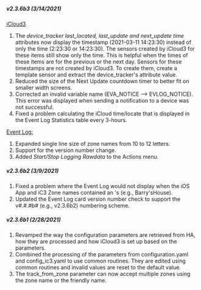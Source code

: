 ##### v2.3.6b3 (3/14/2021)

<u>iCloud3</u>

1. The *device_tracker last_located, last_update and next_update time* attributes now display the timestamp (2021-03-11 14:23:30) instead of only the time (2:23:30 or 14:23:30). The sensors created by iCloud3 for these items still show only the time. This is helpful when the times of these items are for the previous or the next day. Sensors for these timestamps are not created by iCloud3. To create them, create a template sensor and extract the device_tracker's attribute value.
2. Reduced the size of the Next Update countdown timer to better fit on smaller width screens.
3. Corrected an invalid variable name (EVA_NOTICE --> EVLOG_NOTICE). This error was displayed when sending a notification to a device was not successful.
4. Fixed a problem calculating the iCloud time/locate that is displayed in the Event Log Statistics table every 3-hours.

<u>Event Log:</u>

1. Expanded single line size of zone names from 10 to 12 letters.
2. Support for the version number change.
3. Added *Start/Stop Logging Rawdata* to the Actions menu.

##### v2.3.6b2 (3/9/2021)

1. Fixed a problem where the Event Log would not display when the iOS App and iC3 Zone names contained an 's (e.g., Barry'sHouse). 
2. Updated the Event Log card version number check to support the v#.#.#b# (e.g., v2.3.6b2) numbering scheme.

##### v2.3.6b1 (2/28/2021)

1. Revamped the way the configuration parameters are retrieved from HA, how they are processed and how iCloud3 is set up based on the parameters.
2. Combined the processing of the parameters from configuration.yaml and config_ic3.yaml to use common routines. They are edited using common routines and invalid values are reset to the default value.
3. The track_from_zone parameter can now accept multiple zones using the zone name or the friendly name.
